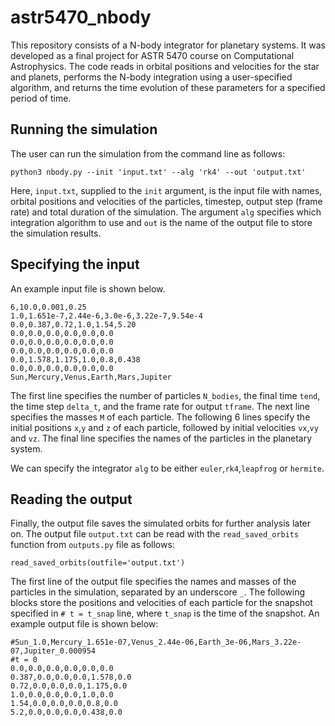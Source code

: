 # astr5470_nbody
This repository consists of a N-body integrator for planetary systems. It was developed as a final project for ASTR 5470 course on Computational Astrophysics. The code reads in orbital positions and velocities for the star and planets, performs the N-body integration using a user-specified algorithm, and returns the time evolution of these parameters for a specified period of time.

## Running the simulation
The user can run the simulation from the command line as follows:

`python3 nbody.py --init 'input.txt' --alg 'rk4' --out 'output.txt'`

Here, `input.txt`, supplied to the `init` argument, is the input file with names, orbital positions and velocities of the particles, timestep, output step (frame rate) and total duration of the simulation.  The argument `alg` specifies which integration algorithm to use and `out` is the name of the output file to store the simulation results.

## Specifying the input
An example input file is shown below.

```
6,10.0,0.001,0.25
1.0,1.651e-7,2.44e-6,3.0e-6,3.22e-7,9.54e-4
0.0,0.387,0.72,1.0,1.54,5.20
0.0,0.0,0.0,0.0,0.0,0.0
0.0,0.0,0.0,0.0,0.0,0.0
0.0,0.0,0.0,0.0,0.0,0.0
0.0,1.578,1.175,1.0,0.8,0.438
0.0,0.0,0.0,0.0,0.0,0.0
Sun,Mercury,Venus,Earth,Mars,Jupiter
```

The first line specifies the number of particles `N_bodies`, the final time `tend`, the time step `delta_t`, and the frame rate for output `tframe`. The next line specifies the masses `M` of each particle. The following 6 lines specify the initial positions `x`,`y` and `z` of each particle, followed by initial velocities `vx`,`vy` and `vz`. The final line specifies the names of the particles in the planetary system.

We can specify the integrator `alg` to be either `euler`,`rk4`,`leapfrog` or `hermite`.

## Reading the output
Finally, the output file saves the simulated orbits for further analysis later on. The output file `output.txt` can be read with the `read_saved_orbits` function from `outputs.py` file as follows:

`read_saved_orbits(outfile='output.txt')`

The first line of the output file specifies the names and masses of the particles in the simulation, separated by an underscore `_`. The following blocks store the positions and velocities of each particle for the snapshot specified in `# t = t_snap` line, where `t_snap` is the time of the snapshot. An example output file is shown below:

```
#Sun_1.0,Mercury_1.651e-07,Venus_2.44e-06,Earth_3e-06,Mars_3.22e-07,Jupiter_0.000954
#t = 0
0.0,0.0,0.0,0.0,0.0,0.0
0.387,0.0,0.0,0.0,1.578,0.0
0.72,0.0,0.0,0.0,1.175,0.0
1.0,0.0,0.0,0.0,1.0,0.0
1.54,0.0,0.0,0.0,0.8,0.0
5.2,0.0,0.0,0.0,0.438,0.0
```
